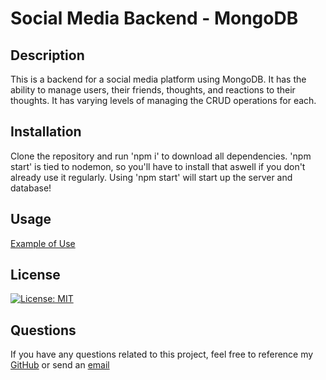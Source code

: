 # Social Media Backend - MongoDB

## Description

This is a backend for a social media platform using MongoDB. It has the ability to manage users, their friends, thoughts, and reactions to their thoughts. It has varying levels of managing the CRUD operations for each.

## Installation

Clone the repository and run 'npm i' to download all dependencies. 'npm start' is tied to nodemon, so you'll have to install that aswell if you don't already use it regularly. Using 'npm start' will start up the server and database!

## Usage

[Example of Use](https://drive.google.com/file/d/1HlmpF0uT6osaB8ohUzmrzeG57UnV9Qy1/view)

## License

[![License: MIT](https://img.shields.io/badge/License-MIT-yellow.svg)](https://opensource.org/licenses/MIT)

## Questions

If you have any questions related to this project, feel free to reference my [GitHub](github.com/jaguilar95) or send an [email](josue.aguilar1995+bootcamp@gmail.com)
